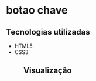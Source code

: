 # botao chave

## Tecnologias utilizadas

<ul>
  <li>HTML5</li>
  <li>CSS3</li>
<ul>
  
## Visualização
  
  <img src="">
